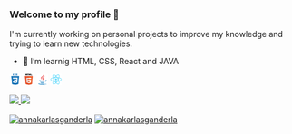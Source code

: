 ### Welcome to my profile 👋

I'm currently working on personal projects to improve my knowledge and trying to learn new technologies.

- 🌱 I’m learnig HTML, CSS, React and JAVA

<p align="left">
<img src="https://raw.githubusercontent.com/devicons/devicon/master/icons/css3/css3-plain-wordmark.svg" alt="css3"  width="20" height="20"/>
<img src="https://raw.githubusercontent.com/devicons/devicon/master/icons/html5/html5-original-wordmark.svg" alt="html5"  width="20" height="20"/>
<img src="https://raw.githubusercontent.com/devicons/devicon/master/icons/java/java-original.svg" alt="java" width="20" height="20"/>
  <img src="https://raw.githubusercontent.com/devicons/devicon/master/icons/react/react-original.svg" alt="javascript" width="20" height="20"/>


</p>

<div>
  <a href="https://github.com/annakarlasganderla">
  <img height="180em" src="https://github-readme-stats.vercel.app/api?username=annakarlasganderla&show_icons=true&theme=midnight-purple&include_all_commits=true&count_private=true"/>
  <img height="180em" src="https://github-readme-stats.vercel.app/api/top-langs/?username=annakarlasganderla&layout=compact&langs_count=16&theme=midnight-purple"/>
<div>


<p align="left">
<a href="https://linkedin.com/in/annakarlasganderla" target="blank"><img align="center" src="https://cdn.jsdelivr.net/npm/simple-icons@3.0.1/icons/linkedin.svg" alt="annakarlasganderla" height="20" width="20" /></a>
<a href="https://instagram.com/annasganderla" target="blank"><img align="center" src="https://cdn.jsdelivr.net/npm/simple-icons@3.0.1/icons/instagram.svg" alt="annakarlasganderla" height="20" width="20" /></a>
</p>




